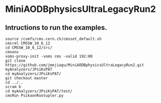 # MiniAODBphysicsUltraLegacyRun2

## Intructions to run the examples.
```
source /cvmfs/cms.cern.ch/cmsset_default.sh
cmsrel CMSSW_10_6_12
cd CMSSW_10_6_12/src/
cmsenv
voms-proxy-init -voms cms -valid 192:00
git clone https://github.com/jmejiagu/MiniAODBphysicsUltraLegacyRun2.git myAnalyzers/JPsiKsPAT
cd myAnalyzers/JPsiKsPAT/
git checkout master
cd ../..
scram b
cd myAnalyzers/JPsiKsPAT/test/
cmsRun PsikaonRootupler.py
```